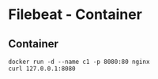 # Filebeat - Container

## Container

    docker run -d --name c1 -p 8080:80 nginx
    curl 127.0.0.1:8080